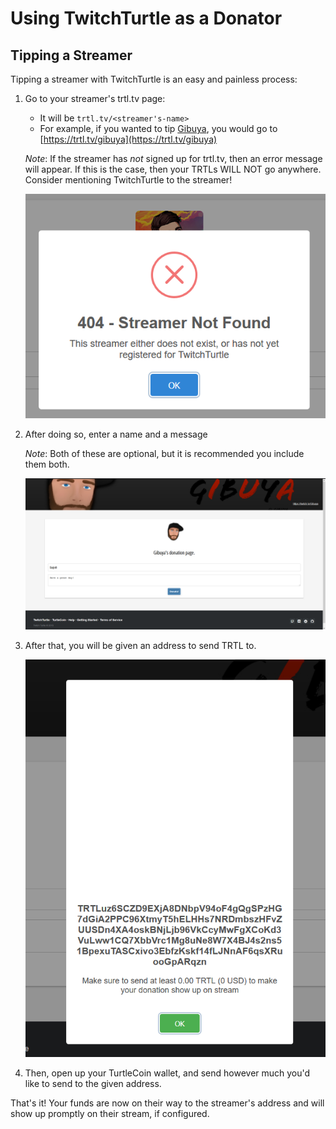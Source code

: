 # Using TwitchTurtle as a Donator

## Tipping a Streamer

Tipping a streamer with TwitchTurtle is an easy and painless process:

1.  Go to your streamer's trtl.tv page:

    * It will be `trtl.tv/<streamer's-name>`
    * For example, if you wanted to tip [Gibuya](https://twitch.tv/gibuya), you would go to [https://trtl.tv/gibuya](https://trtl.tv/gibuya)

    *Note*: If the streamer has *not* signed up for trtl.tv, then an error message will appear. If this is the case, then your TRTLs WILL NOT go anywhere. Consider mentioning TwitchTurtle to the streamer!

    ![not signed up](images/no-sign.png)

2.  After doing so, enter a name and a message

    *Note*: Both of these are optional, but it is recommended you include them both.

    ![ttv page](images/ttv-page.png)

3.  After that, you will be given an address to send TRTL to.

    ![address to tip](images/addr-tip.png)

4.  Then, open up your TurtleCoin wallet, and send however much you'd like to send to the given address.

That's it! Your funds are now on their way to the streamer's address and will show up promptly on their stream, if configured.
   
